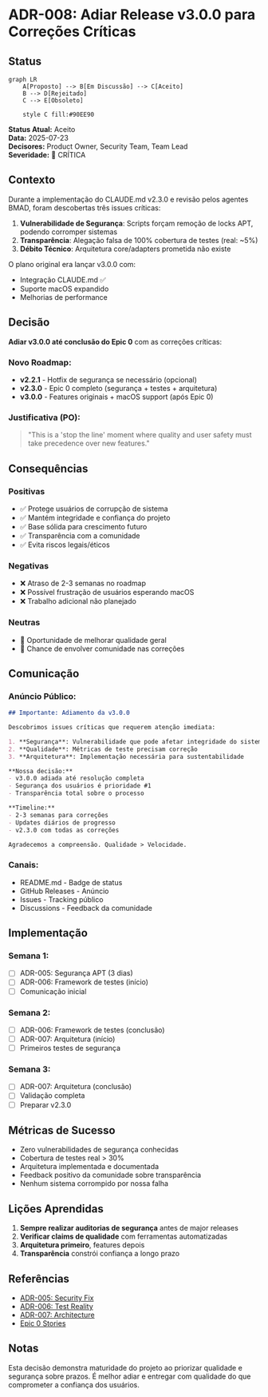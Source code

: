 # ADR-008: Adiar Release v3.0.0 para Correções Críticas

## Status

```mermaid
graph LR
    A[Proposto] --> B[Em Discussão] --> C[Aceito]
    B --> D[Rejeitado]
    C --> E[Obsoleto]
    
    style C fill:#90EE90
```

**Status Atual:** Aceito  
**Data:** 2025-07-23  
**Decisores:** Product Owner, Security Team, Team Lead  
**Severidade:** 🚨 CRÍTICA

## Contexto

Durante a implementação do CLAUDE.md v2.3.0 e revisão pelos agentes BMAD, foram descobertas três issues críticas:

1. **Vulnerabilidade de Segurança**: Scripts forçam remoção de locks APT, podendo corromper sistemas
2. **Transparência**: Alegação falsa de 100% cobertura de testes (real: ~5%)
3. **Débito Técnico**: Arquitetura core/adapters prometida não existe

O plano original era lançar v3.0.0 com:
- Integração CLAUDE.md ✅
- Suporte macOS expandido
- Melhorias de performance

## Decisão

**Adiar v3.0.0 até conclusão do Epic 0** com as correções críticas:

### Novo Roadmap:
- **v2.2.1** - Hotfix de segurança se necessário (opcional)
- **v2.3.0** - Epic 0 completo (segurança + testes + arquitetura)
- **v3.0.0** - Features originais + macOS support (após Epic 0)

### Justificativa (PO):
> "This is a 'stop the line' moment where quality and user safety must take precedence over new features."

## Consequências

### Positivas
- ✅ Protege usuários de corrupção de sistema
- ✅ Mantém integridade e confiança do projeto
- ✅ Base sólida para crescimento futuro
- ✅ Transparência com a comunidade
- ✅ Evita riscos legais/éticos

### Negativas
- ❌ Atraso de 2-3 semanas no roadmap
- ❌ Possível frustração de usuários esperando macOS
- ❌ Trabalho adicional não planejado

### Neutras
- 🔄 Oportunidade de melhorar qualidade geral
- 🔄 Chance de envolver comunidade nas correções

## Comunicação

### Anúncio Público:
```markdown
## Importante: Adiamento da v3.0.0

Descobrimos issues críticas que requerem atenção imediata:

1. **Segurança**: Vulnerabilidade que pode afetar integridade do sistema
2. **Qualidade**: Métricas de teste precisam correção
3. **Arquitetura**: Implementação necessária para sustentabilidade

**Nossa decisão:**
- v3.0.0 adiada até resolução completa
- Segurança dos usuários é prioridade #1
- Transparência total sobre o processo

**Timeline:**
- 2-3 semanas para correções
- Updates diários de progresso
- v2.3.0 com todas as correções

Agradecemos a compreensão. Qualidade > Velocidade.
```

### Canais:
- README.md - Badge de status
- GitHub Releases - Anúncio
- Issues - Tracking público
- Discussions - Feedback da comunidade

## Implementação

### Semana 1:
- [ ] ADR-005: Segurança APT (3 dias)
- [ ] ADR-006: Framework de testes (início)
- [ ] Comunicação inicial

### Semana 2:
- [ ] ADR-006: Framework de testes (conclusão)
- [ ] ADR-007: Arquitetura (início)
- [ ] Primeiros testes de segurança

### Semana 3:
- [ ] ADR-007: Arquitetura (conclusão)
- [ ] Validação completa
- [ ] Preparar v2.3.0

## Métricas de Sucesso

- Zero vulnerabilidades de segurança conhecidas
- Cobertura de testes real > 30%
- Arquitetura implementada e documentada
- Feedback positivo da comunidade sobre transparência
- Nenhum sistema corrompido por nossa falha

## Lições Aprendidas

1. **Sempre realizar auditorias de segurança** antes de major releases
2. **Verificar claims de qualidade** com ferramentas automatizadas
3. **Arquitetura primeiro**, features depois
4. **Transparência** constrói confiança a longo prazo

## Referências

- [ADR-005: Security Fix](./ADR-005-security-apt-lock-handling.md)
- [ADR-006: Test Reality](./ADR-006-test-coverage-reality-check.md)
- [ADR-007: Architecture](./ADR-007-implement-core-adapters-architecture.md)
- [Epic 0 Stories](../../STORIES.md#epic-0-critical-security-and-architecture-fixes-urgent)

## Notas

Esta decisão demonstra maturidade do projeto ao priorizar qualidade e segurança sobre prazos. É melhor adiar e entregar com qualidade do que comprometer a confiança dos usuários.